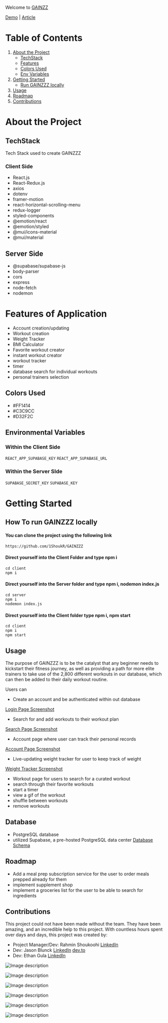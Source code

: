 Welcome to [GAINZZ](https://gainzzz-le8liei9e-1shoukr.vercel.app/)


[Demo](https://www.youtube.com/watch?v=jgOdi9Fryrs) | [Article](https://medium.com/@rahminshoukoohi/gym-bro-ed48a4258024)

# Table of Contents
1. [About the Project](#about-the-project)
    - [TechStack](#techstack)
    - [Features](#features)
    - [Colors Used](#colors-used)
    - [Env Variables](#environmental-variables)
2. [Getting Started](#getting-started)
    - [Run GAINZZZ locally](#how-to-run-gainzzz-locally)
3. [Usage](#usage)
4. [Roadmap](#roadmap)
5. [Contributions](#contributions)


# About the Project

## TechStack
Tech Stack used to create GAINZZZ
### Client Side
 - React.js
 - React-Redux.js
 - axios
 - dotenv
 - framer-motion
 - react-horizontal-scrolling-menu
 - redux-logger
 - styled-components
 - @emotion/react
 - @emotion/styled
 - @mui/icons-material
 - @mui/material

## Server Side
 - @supabase/supabase-js
 - body-parser
 - cors
 - express
 - node-fetch
 - nodemon


# Features of Application
 - Account creation/updating
 - Workout creation 
 - Weight Tracker
 - BMI Calculator
 - Favorite workout creator
 - instant workout creator
 - workout tracker
 - timer
 - database search for individual workouts
 - personal trainers selection




## Colors Used

- #FF1414
- #C3C9CC
- #D32F2C





## Environmental Variables

### Within the Client Side
```REACT_APP_SUPABASE_KEY```
```REACT_APP_SUPABASE_URL```

### Within the Server SIde
```SUPABASE_SECRET_KEY```
```SUPABASE_KEY```



# Getting Started
## How To run GAINZZZ locally
#### You can clone the project using the following link

```https://github.com/1ShoukR/GAINZZZ```

#### Direct yourself into the Client Folder and type npm i

```cd client```
<br>
```npm i```

#### Direct yourself into the Server folder and type npm i, nodemon index.js

```cd server```
<br>
```npm i```
<br>
```nodemon index.js```

#### Direct yourself into the Client folder type npm i, npm start

```cd client```
<br>
```npm i```
<br>
```npm start```

## Usage

The purpose of GAINZZZ is to be the catalyst that any beginner needs to kickstart their fitness journey, as well as providing a path for more elite trainers to take use of the 2,800 different workouts in our database, which can then be added to their daily workout routine. 



Users can
- Create an account and be authenticated within out database

[Login Page Screenshot](/client/src/assets/loginPageScreenshot.PNG)
- Search for and add workouts to their workout plan

[Search Page Screenshot](/client/src/assets/searchpage.PNG)
- Account page where user can track their personal records

[Account Page Screenshot](/client//src/assets/account.PNG)
- Live-updating weight tracker for user to keep track of weight

[Weight Tracker Screenshot](/client/src/assets/weightTracker.PNG)
- Workout page for users to search for a curated workout 
- search through their favorite workouts 
- start a timer
- view a gif of the workout
- shuffle between workouts
- remove workouts

## Database

- PostgreSQL database
- utilized Supabase, a pre-hosted PostgreSQL data center
[Database Schema](./client/src/assets/databaseSchema.PNG)


## Roadmap

- Add a meal prep subscription service for the user to order meals prepped already for them
- implement supplement shop
- implement a groceries list for the user to be able to search for ingredients 


## Contributions

This project could not have been made without the team. They have been amazing, and an incredible help to this project. With countless hours spent over days and days, this project was created by: 

- Project Manager/Dev: Rahmin Shoukoohi [LinkedIn](https://www.linkedin.com/in/rahmin-shoukoohi-155855235/)
- Dev: Jason Blunck [LinkedIn](https://www.linkedin.com/in/jasonblunck/) [dev.to](https://dev.to/jasonian5000/the-capstone-the-final-project-3ff7)
- Dev: Ethan Gula [LinkedIn](https://www.linkedin.com/in/ethan-gula-222718177/)

![Image description](https://dev-to-uploads.s3.amazonaws.com/uploads/articles/sl7mgc8e528r63pm5tt7.jpg)

![Image description](https://dev-to-uploads.s3.amazonaws.com/uploads/articles/lea5ik9yo6lv7bdcrzhj.jpg)


![Image description](https://dev-to-uploads.s3.amazonaws.com/uploads/articles/9p0eyzwvv776lyky9vfu.jpg)


![Image description](https://dev-to-uploads.s3.amazonaws.com/uploads/articles/hq2lyklh7ydfa5iyo7fj.jpg)


![Image description](https://dev-to-uploads.s3.amazonaws.com/uploads/articles/sf3n8euo8prgf2hl0bib.jpg)


![Image description](https://dev-to-uploads.s3.amazonaws.com/uploads/articles/thfuor4v2qth0r5vfzdi.jpg)

